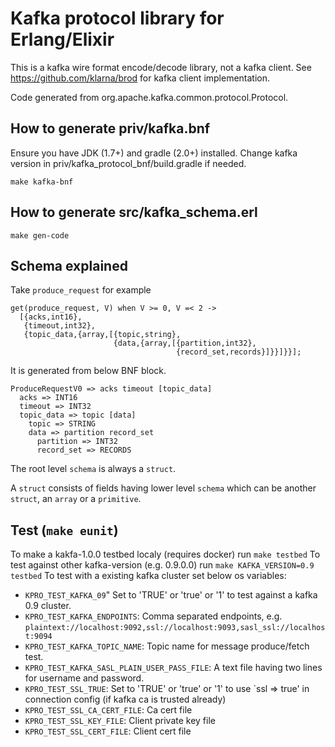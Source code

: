 # Kafka protocol library for Erlang/Elixir

This is a kafka wire format encode/decode library, not a kafka client.
See https://github.com/klarna/brod for kafka client implementation.

Code generated from org.apache.kafka.common.protocol.Protocol.

## How to generate priv/kafka.bnf

Ensure you have JDK (1.7+) and gradle (2.0+) installed.
Change kafka version in priv/kafka_protocol_bnf/build.gradle if needed.

    make kafka-bnf

## How to generate src/kafka_schema.erl

    make gen-code

## Schema explained

Take `produce_request` for example

```
get(produce_request, V) when V >= 0, V =< 2 ->
  [{acks,int16},
   {timeout,int32},
   {topic_data,{array,[{topic,string},
                       {data,{array,[{partition,int32},
                                     {record_set,records}]}}]}}];
```

It is generated from below BNF block.

```
ProduceRequestV0 => acks timeout [topic_data]
  acks => INT16
  timeout => INT32
  topic_data => topic [data]
    topic => STRING
    data => partition record_set
      partition => INT32
      record_set => RECORDS
```

The root level `schema` is always a `struct`.

A `struct` consists of fields having lower level `schema`
which can be another `struct`, an `array` or a `primitive`.

## Test (`make eunit`)

To make a kakfa-1.0.0 testbed localy (requires docker) run `make testbed`
To test against other kafka-version (e.g. 0.9.0.0) run `make KAFKA_VERSION=0.9 testbed`
To test with a existing kafka cluster set below os variables:

- `KPRO_TEST_KAFKA_09`" Set to 'TRUE' or 'true' or '1' to test against a kafka 0.9 cluster.
- `KPRO_TEST_KAFKA_ENDPOINTS`: Comma separated endpoints, e.g. `plaintext://localhost:9092,ssl://localhost:9093,sasl_ssl://localhost:9094`
- `KPRO_TEST_KAFKA_TOPIC_NAME`: Topic name for message produce/fetch test.
- `KPRO_TEST_KAFKA_SASL_PLAIN_USER_PASS_FILE`: A text file having two lines for username and password.
- `KPRO_TEST_SSL_TRUE`: Set to 'TRUE' or 'true' or '1' to use `ssl => true' in connection config (if kafka ca is trusted already)
- `KPRO_TEST_SSL_CA_CERT_FILE`: Ca cert file
- `KPRO_TEST_SSL_KEY_FILE`: Client private key file
- `KPRO_TEST_SSL_CERT_FILE`: Client cert file


